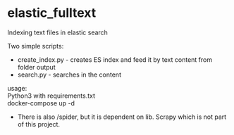 # elastic_fulltext  
Indexing text files in elastic search  
  
Two simple scripts:  
- create_index.py  - creates ES index and feed it by text content from folder output  
- search.py - searches in the content  


usage:  
Python3 with requirements.txt  
docker-compose up -d  

* There is also /spider, but it is dependent on lib. Scrapy which is not part of this project.
